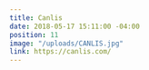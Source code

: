 ```yaml
---
title: Canlis
date: 2018-05-17 15:11:00 -04:00
position: 11
image: "/uploads/CANLIS.jpg"
link: https://canlis.com/
---
```


